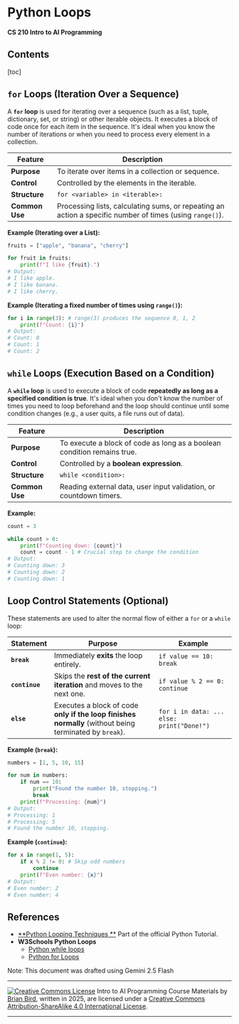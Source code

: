 <h1>Python Loops</h1>

**CS 210 Intro to AI Programming**

<h2>Contents</h2>

[toc]

## `for` Loops (Iteration Over a Sequence)

A **`for` loop** is used for iterating over a sequence (such as a list, tuple, dictionary, set, or string) or other iterable objects. It executes a block of code once for each item in the sequence. It's ideal when you know the number of iterations or when you need to process every element in a collection.

| Feature        | Description                                                  |
| -------------- | ------------------------------------------------------------ |
| **Purpose**    | To iterate over items in a collection or sequence.           |
| **Control**    | Controlled by the elements in the iterable.                  |
| **Structure**  | `for <variable> in <iterable>:`                              |
| **Common Use** | Processing lists, calculating sums, or repeating an action a specific number of times (using `range()`). |

**Example (Iterating over a List):**

```python
fruits = ["apple", "banana", "cherry"]

for fruit in fruits:
    print(f"I like {fruit}.")
# Output:
# I like apple.
# I like banana.
# I like cherry.
```

**Example (Iterating a fixed number of times using `range()`):**

```python
for i in range(3): # range(3) produces the sequence 0, 1, 2
    print(f"Count: {i}")
# Output:
# Count: 0
# Count: 1
# Count: 2
```



## `while` Loops (Execution Based on a Condition)

A **`while` loop** is used to execute a block of code **repeatedly as long as a specified condition is true**. It's ideal when you don't know the number of times you need to loop beforehand and the loop should continue until some condition changes (e.g., a user quits, a file runs out of data).

| Feature        | Description                                                  |
| -------------- | ------------------------------------------------------------ |
| **Purpose**    | To execute a block of code as long as a boolean condition remains true. |
| **Control**    | Controlled by a **boolean expression**.                      |
| **Structure**  | `while <condition>:`                                         |
| **Common Use** | Reading external data, user input validation, or countdown timers. |

**Example:**

```python
count = 3

while count > 0:
    print(f"Counting down: {count}")
    count = count - 1 # Crucial step to change the condition
# Output:
# Counting down: 3
# Counting down: 2
# Counting down: 1
```



## Loop Control Statements (Optional)

These statements are used to alter the normal flow of either a `for` or a `while` loop:

| Statement      | Purpose                                                      | Example                                   |
| -------------- | ------------------------------------------------------------ | ----------------------------------------- |
| **`break`**    | Immediately **exits** the loop entirely.                     | `if value == 10: break`                   |
| **`continue`** | Skips the **rest of the current iteration** and moves to the next one. | `if value % 2 == 0: continue`             |
| **`else`**     | Executes a block of code **only if the loop finishes normally** (without being terminated by `break`). | `for i in data: ... else: print("Done!")` |

**Example (`break`):**

```python
numbers = [1, 5, 10, 15]

for num in numbers:
    if num == 10:
        print("Found the number 10, stopping.")
        break
    print(f"Processing: {num}")
# Output:
# Processing: 1
# Processing: 5
# Found the number 10, stopping.
```

**Example (`continue`):**

```python
for x in range(1, 5):
    if x % 2 != 0: # Skip odd numbers
        continue
    print(f"Even number: {x}")
# Output:
# Even number: 2
# Even number: 4
```

## References

- [**Python Looping Techniques **](https://docs.python.org/3/tutorial/datastructures.html#looping-techniques)
  Part of the official Python Tutorial.
- **W3Schools Python Loops**
  - [Python while loops](https://www.w3schools.com/python/python_while_loops.asp)
  - [Python for Loops](https://www.w3schools.com/python/python_for_loops.asp)



Note: This document was drafted using Gemini 2.5 Flash


---

[![Creative Commons License](https://i.creativecommons.org/l/by-sa/4.0/88x31.png)](http://creativecommons.org/licenses/by-sa/4.0/) Intro to AI Programming Course Materials by [Brian Bird](https://profbird.dev), written in <time>2025</time>, are licensed under a [Creative Commons Attribution-ShareAlike 4.0 International License](http://creativecommons.org/licenses/by-sa/4.0/). 

---